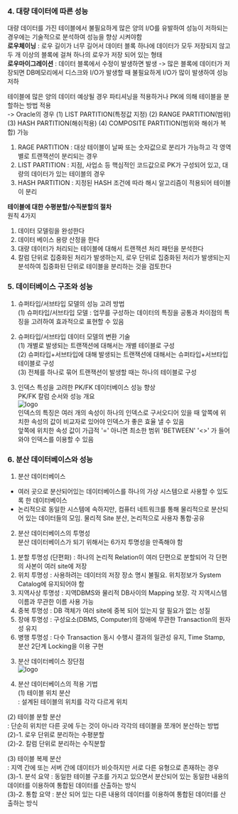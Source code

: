 ### 4. 대량 데이터에 따른 성능
  
대량 데이터를 가진 테이블에서 불필요하게 많은 양의 I/O를 유발하여 성능이 저하되는 경우에는 기술적으로 분석하여 성능을 향상 시켜야함  
**로우체이닝** : 로우 길이가 너무 길어서 데이터 블록 하나에 데이터가 모두 저장되지 않고 두 개 이상의 블록에 걸쳐 하나의 로우가 저장 되어 있는 형태  
**로우마이그레이션** : 데이터 블록에서 수정이 발생하면 발생 -> 많은 블록에 데이터가 저장되면 DB메모리에서 디스크와 I/O가 발생할 때 불필요하게 I/O가 많이 발생하여 성능 저하  
  
테이블에 많은 양의 데이터 예상될 경우 파티셔닝을 적용하거나 PK에 의해 테이블을 분할하는 방법 적용  
-> Oracle의 경우 (1) LIST PARTITION(특정값 지정) (2) RANGE PARTITION(범위) (3) HASH PARTITION(해쉬적용) (4) COMPOSITE PARTITION(범위와 해쉬가 복합) 가능  
1. RAGE PARTITION : 대상 테이블이 날짜 또는 숫자값으로 분리가 가능하고 각 영역별로 트랜잭션이 분리되는 경우  
2. LIST PARTITION : 지점, 사업소 등 핵심적인 코드값으로 PK가 구성되어 있고, 대량의 데이터가 있는 테이블의 경우  
3. HASH PARTITION : 지정된 HASH 조건에 따라 해시 알고리즘이 적용되어 테이블이 분리  
  
**테이블에 대한 수평분할/수직분할의 절차**  
원칙 4가지  
1. 데이터 모델링을 완성한다
5. 데이터 베이스 용량 산정을 한다
6. 대량 데이터가 처리되는 테이블에 대해서 트랜잭션 처리 패턴을 분석한다
7. 칼럼 단위로 집중화된 처리가 발생하는지, 로우 단위로 집중화된 처리가 발생되는지 분석하여 집중화된 단위로 테이블을 분리하는 것을 검토한다 
  
### 5. 데이터베이스 구조와 성능  
  
1. 슈퍼타입/서브타입 모델의 성능 고려 방법  
(1) 슈퍼타입/서브타입 모델 : 업무를 구성하는 데이터의 특징을 공통과 차이점의 특징을 고려하여 효과적으로 표현할 수 있음  
  
2. 슈퍼타입/서브타입 데이터 모델의 변환 기술  
(1) 개별로 발생되는 트랜잭션에 대해서는 개별 테이블로 구성  
(2) 슈퍼타입+서브타입에 대해 발생되는 트랜잭션에 대해서는 슈퍼타입+서브타입 테이블로 구성  
(3) 전체를 하나로 묶어 트랜잭션이 발생할 때는 하나의 테이블로 구성  
  
3. 인덱스 특성을 고려한 PK/FK 데이터베이스 성능 향상  
PK/FK 칼럼 순서와 성능 개요  
![logo](http://www.dbguide.net/publishing/img/knowledge/SQL_115.jpg)  
인덱스의 특징은 여러 개의 속성이 하나의 인덱스로 구서오디어 있을 때 앞쪽에 위치한 속성의 값이 비교자로 있어야 인덱스가 좋은 효율 낼 수 있음  
앞쪽에 위치한 속성 값이 가급적 '=' 아니면 최소한 범위 'BETWEEN' '<>' 가 들어와야 인덱스를 이용할 수 있음  
  
### 6. 분산 데이터베이스와 성능
  
1. 분산 데이터베이스  
- 여러 곳으로 분산되어있는 데이터베이스를 하나의 가상 시스템으로 사용할 수 있도록 한 데이터베이스  
- 논리적으로 동일한 시스템에 속하지만, 컴퓨터 네트워크를 통해 물리적으로 분산되어 있는 데이터들의 모임. 물리적 Site 분산, 논리적으로 사용자 통합·공유  
  
2. 분산 데이터베이스의 투명성  
분산 데이터베이스가 되기 위해서는 6가지 투명성을 만족해야 함  
1) 분할 투명성 (단편화) : 하나의 논리적 Relation이 여러 단편으로 분할되어 각 단편의 사본이 여러 site에 저장  
2) 위치 투명성 : 사용하려는 데이터의 저장 장소 명시 불필요. 위치정보가 System Catalog에 유지되어야 함  
3) 지역사상 투명성 : 지역DBMS와 물리적 DB사이의 Mapping 보장. 각 지역시스템 이름과 무관한 이름 사용 가능  
4) 중복 투명성 : DB 객체가 여러 site에 중복 되어 있는지 알 필요가 없는 성질  
5) 장애 투명성 : 구성요소(DBMS, Computer)의 장애에 무관한 Transaction의 원자성 유지  
6) 병행 투명성 : 다수 Transaction 동시 수행시 결과의 일관성 유지, Time Stamp, 분산 2단계 Locking을 이용 구현  
  
3. 분산 데이터베이스 장단점  
![logo](http://www.dbguide.net/publishing/img/knowledge/SQL_129.jpg)  
  
4. 분산 데이터베이스의 적용 기법  
(1) 테이블 위치 분산  
: 설계된 테이블의 위치를 각각 다르게 위치  
  
(2) 테이블 분할 분산  
: 단순히 위치만 다른 곳에 두는 것이 아니라 각각의 테이블을 쪼개어 분산하는 방법  
(2)-1. 로우 단위로 분리하는 수평분할  
(2)-2. 칼럼 단위로 분리하는 수직분할  
  
(3) 테이블 복제 분산  
: 지역 간에 또는 서버 간에 데이터가 비슷하지만 서로 다른 유형으로 존재하는 경우  
(3)-1. 분석 요약 : 동일한 테이블 구조를 가지고 있으면서 분산되어 있는 동일한 내용의 데이터를 이용하여 통합된 데이터를 산출하는 방식  
(3)-2. 통합 요약 : 분산 되어 있는 다른 내용의 데이터를 이용하여 통합된 데이터를 산출하는 방식

